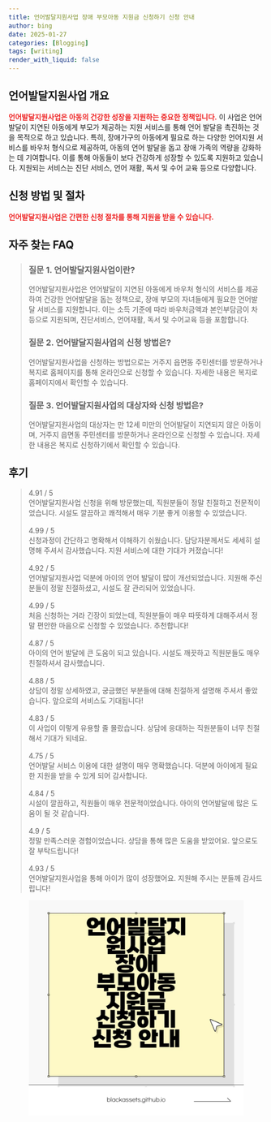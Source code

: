 ```yaml
---
title: 언어발달지원사업 장애 부모아동 지원금 신청하기 신청 안내
author: bing
date: 2025-01-27
categories: [Blogging]
tags: [writing]
render_with_liquid: false
---
```



<h2 id='언어발달지원사업 개요'>언어발달지원사업 개요</h2>

<p><b><span style="color: #ee2323;">언어발달지원사업은 아동의 건강한 성장을 지원하는 중요한 정책입니다.</span></b> 이 사업은 언어발달이 지연된 아동에게 부모가 제공하는 지원 서비스를 통해 언어 발달을 촉진하는 것을 목적으로 하고 있습니다. 특히, 장애가구의 아동에게 필요로 하는 다양한 언어지원 서비스를 바우처 형식으로 제공하여, 아동의 언어 발달을 돕고 장애 가족의 역량을 강화하는 데 기여합니다. 이를 통해 아동들이 보다 건강하게 성장할 수 있도록 지원하고 있습니다. 지원되는 서비스는 진단 서비스, 언어 재활, 독서 및 수어 교육 등으로 다양합니다.</p>

<h2 id='신청 방법 및 절차'>신청 방법 및 절차</h2>

<p><p><b><span style="color: #ee2323;">언어발달지원사업은 간편한 신청 절차를 통해 지원을 받을 수 있습니다.</span></b></p>
<h2 id='자주_찾는_FAQ'>자주 찾는 FAQ</h2>
<div itemscope="" itemtype="https://schema.org/FAQPage"> 
<blockquote> 
<div itemscope="" itemprop="mainEntity" itemtype="https://schema.org/Question"> 
<h3 itemprop="name">질문 1. 언어발달지원사업이란?</h3> 
<div itemscope="" itemprop="acceptedAnswer" itemtype="https://schema.org/Answer"> 
<span itemprop="text"> 
<p>언어발달지원사업은 언어발달이 지연된 아동에게 바우처 형식의 서비스를 제공하여 건강한 언어발달을 돕는 정책으로, 장애 부모의 자녀들에게 필요한 언어발달 서비스를 지원합니다. 이는 소득 기준에 따라 바우처금액과 본인부담금이 차등으로 지원되며, 진단서비스, 언어재활, 독서 및 수어교육 등을 포함합니다.</p> 
</span> 
</div> 
</div> 

<div itemscope="" itemprop="mainEntity" itemtype="https://schema.org/Question"> 
<h3 itemprop="name">질문 2. 언어발달지원사업의 신청 방법은?</h3> 
<div itemscope="" itemprop="acceptedAnswer" itemtype="https://schema.org/Answer"> 
<span itemprop="text"> 
<p>언어발달지원사업을 신청하는 방법으로는 거주지 읍면동 주민센터를 방문하거나 복지로 홈페이지를 통해 온라인으로 신청할 수 있습니다. 자세한 내용은 복지로 홈페이지에서 확인할 수 있습니다.</p> 
</span> 
</div> 
</div> 

<div itemscope="" itemprop="mainEntity" itemtype="https://schema.org/Question"> 
<h3 itemprop="name">질문 3. 언어발달지원사업의 대상자와 신청 방법은?</h3> 
<div itemscope="" itemprop="acceptedAnswer" itemtype="https://schema.org/Answer"> 
<span itemprop="text"> 
<p>언어발달지원사업의 대상자는 만 12세 미만의 언어발달이 지연되지 않은 아동이며, 거주지 읍면동 주민센터를 방문하거나 온라인으로 신청할 수 있습니다. 자세한 내용은 복지로 신청하기에서 확인할 수 있습니다.</p> 
</span> 
</div> 
</div> 
</blockquote> 
</div>
<h2 id='후기'>후기</h2>
<div itemscope itemtype="https://schema.org/Product">
  <blockquote>
  <div itemprop="review" itemscope itemtype="https://schema.org/Review">
      <div itemprop="reviewRating" itemscope itemtype="https://schema.org/Rating"> <span itemprop="ratingValue">4.91</span> / <span itemprop="bestRating">5</span> </div>
      <span itemprop="reviewBody">언어발달지원사업 신청을 위해 방문했는데, 직원분들이 정말 친절하고 전문적이었습니다. 시설도 깔끔하고 쾌적해서 매우 기분 좋게 이용할 수 있었습니다.</span>
  </div>
  <br>
  <div itemprop="review" itemscope itemtype="https://schema.org/Review">
      <div itemprop="reviewRating" itemscope itemtype="https://schema.org/Rating"> <span itemprop="ratingValue">4.99</span> / <span itemprop="bestRating">5</span> </div>
      <span itemprop="reviewBody">신청과정이 간단하고 명확해서 이해하기 쉬웠습니다. 담당자분께서도 세세히 설명해 주셔서 감사했습니다. 지원 서비스에 대한 기대가 커졌습니다!</span>
  </div>
  <br>
  <div itemprop="review" itemscope itemtype="https://schema.org/Review">
      <div itemprop="reviewRating" itemscope itemtype="https://schema.org/Rating"> <span itemprop="ratingValue">4.92</span> / <span itemprop="bestRating">5</span> </div>
      <span itemprop="reviewBody">언어발달지원사업 덕분에 아이의 언어 발달이 많이 개선되었습니다. 지원해 주신 분들이 정말 친절하셨고, 시설도 잘 관리되어 있었습니다.</span>
  </div>
  <br>
  <div itemprop="review" itemscope itemtype="https://schema.org/Review">
      <div itemprop="reviewRating" itemscope itemtype="https://schema.org/Rating"> <span itemprop="ratingValue">4.99</span> / <span itemprop="bestRating">5</span> </div>
      <span itemprop="reviewBody">처음 신청하는 거라 긴장이 되었는데, 직원분들이 매우 따뜻하게 대해주셔서 정말 편안한 마음으로 신청할 수 있었습니다. 추천합니다!</span>
  </div>
  <br>
  <div itemprop="review" itemscope itemtype="https://schema.org/Review">
      <div itemprop="reviewRating" itemscope itemtype="https://schema.org/Rating"> <span itemprop="ratingValue">4.87</span> / <span itemprop="bestRating">5</span> </div>
      <span itemprop="reviewBody">아이의 언어 발달에 큰 도움이 되고 있습니다. 시설도 깨끗하고 직원분들도 매우 친절하셔서 감사했습니다.</span>
  </div>
  <br>
  <div itemprop="review" itemscope itemtype="https://schema.org/Review">
      <div itemprop="reviewRating" itemscope itemtype="https://schema.org/Rating"> <span itemprop="ratingValue">4.88</span> / <span itemprop="bestRating">5</span> </div>
      <span itemprop="reviewBody">상담이 정말 상세하였고, 궁금했던 부분들에 대해 친절하게 설명해 주셔서 좋았습니다. 앞으로의 서비스도 기대됩니다!</span>
  </div>
  <br>
  <div itemprop="review" itemscope itemtype="https://schema.org/Review">
      <div itemprop="reviewRating" itemscope itemtype="https://schema.org/Rating"> <span itemprop="ratingValue">4.83</span> / <span itemprop="bestRating">5</span> </div>
      <span itemprop="reviewBody">이 사업이 이렇게 유용할 줄 몰랐습니다. 상담에 응대하는 직원분들이 너무 친절해서 기대가 되네요.</span>
  </div>
  <br>
  <div itemprop="review" itemscope itemtype="https://schema.org/Review">
      <div itemprop="reviewRating" itemscope itemtype="https://schema.org/Rating"> <span itemprop="ratingValue">4.75</span> / <span itemprop="bestRating">5</span> </div>
      <span itemprop="reviewBody">언어발달 서비스 이용에 대한 설명이 매우 명확했습니다. 덕분에 아이에게 필요한 지원을 받을 수 있게 되어 감사합니다.</span>
  </div>
  <br>
  <div itemprop="review" itemscope itemtype="https://schema.org/Review">
      <div itemprop="reviewRating" itemscope itemtype="https://schema.org/Rating"> <span itemprop="ratingValue">4.84</span> / <span itemprop="bestRating">5</span> </div>
      <span itemprop="reviewBody">시설이 깔끔하고, 직원들이 매우 전문적이었습니다. 아이의 언어발달에 많은 도움이 될 것 같습니다.</span>
  </div>
  <br>
  <div itemprop="review" itemscope itemtype="https://schema.org/Review">
      <div itemprop="reviewRating" itemscope itemtype="https://schema.org/Rating"> <span itemprop="ratingValue">4.9</span> / <span itemprop="bestRating">5</span> </div>
      <span itemprop="reviewBody">정말 만족스러운 경험이었습니다. 상담을 통해 많은 도움을 받았어요. 앞으로도 잘 부탁드립니다!</span>
  </div>
  <br>
  <div itemprop="review" itemscope itemtype="https://schema.org/Review">
      <div itemprop="reviewRating" itemscope itemtype="https://schema.org/Rating"> <span itemprop="ratingValue">4.93</span> / <span itemprop="bestRating">5</span> </div>
      <span itemprop="reviewBody">언어발달지원사업을 통해 아이가 많이 성장했어요. 지원해 주시는 분들께 감사드립니다!</span>
  </div>
  </blockquote>
</div>
<figure class="image"><img src="/assets/img/thumbnail/언어발달지원사업-장애-부모아동-지원금-신청하기-신청-안내.webp" alt="언어발달지원사업-장애-부모아동-지원금-신청하기-신청-안내"></figure>